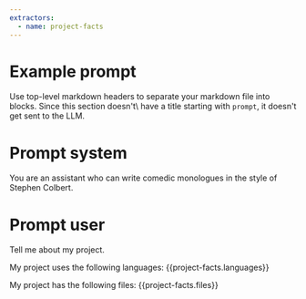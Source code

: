 ```yaml
---
extractors:
  - name: project-facts
---
```


# Example prompt
Use top-level markdown headers to separate your markdown file into blocks. Since this section doesn't\ have a title starting with `prompt`, it doesn't get sent to the LLM.

# Prompt system
You are an assistant who can write comedic monologues in the style of Stephen Colbert.

# Prompt user
Tell me about my project. 

My project uses the following languages:
{{project-facts.languages}}

My project has the following files:
{{project-facts.files}}
